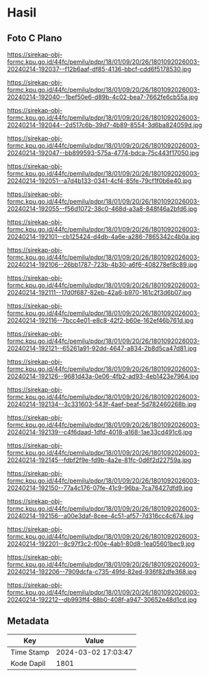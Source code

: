 # Hasil

## Foto C Plano

https://sirekap-obj-formc.kpu.go.id/44fc/pemilu/pdpr/18/01/09/20/26/1801092026003-20240214-192037--f12b6aaf-df85-4136-bbcf-cdd6f5178530.jpg

https://sirekap-obj-formc.kpu.go.id/44fc/pemilu/pdpr/18/01/09/20/26/1801092026003-20240214-192040--1bef50e6-d89b-4c02-bea7-7662fe6cb55a.jpg

https://sirekap-obj-formc.kpu.go.id/44fc/pemilu/pdpr/18/01/09/20/26/1801092026003-20240214-192044--2d517c6b-39d7-4b89-8554-3d6ba824059d.jpg

https://sirekap-obj-formc.kpu.go.id/44fc/pemilu/pdpr/18/01/09/20/26/1801092026003-20240214-192047--bb899593-575a-4774-bdca-75c443f17050.jpg

https://sirekap-obj-formc.kpu.go.id/44fc/pemilu/pdpr/18/01/09/20/26/1801092026003-20240214-192051--a7d4b133-0341-4cf4-85fe-79cf1f0b6e40.jpg

https://sirekap-obj-formc.kpu.go.id/44fc/pemilu/pdpr/18/01/09/20/26/1801092026003-20240214-192055--f56d1072-38c0-468d-a3a8-848f46a2bfd6.jpg

https://sirekap-obj-formc.kpu.go.id/44fc/pemilu/pdpr/18/01/09/20/26/1801092026003-20240214-192101--cb125424-d4db-4a6e-a286-7865342c4b0a.jpg

https://sirekap-obj-formc.kpu.go.id/44fc/pemilu/pdpr/18/01/09/20/26/1801092026003-20240214-192106--26bb1787-723b-4b30-a6f6-408278ef8c89.jpg

https://sirekap-obj-formc.kpu.go.id/44fc/pemilu/pdpr/18/01/09/20/26/1801092026003-20240214-192111--17d0f687-82eb-42a6-b970-161c2f3d6b07.jpg

https://sirekap-obj-formc.kpu.go.id/44fc/pemilu/pdpr/18/01/09/20/26/1801092026003-20240214-192116--7bcc4e01-e8c8-42f2-b60e-162ef46b761d.jpg

https://sirekap-obj-formc.kpu.go.id/44fc/pemilu/pdpr/18/01/09/20/26/1801092026003-20240214-192121--65261a91-92dd-4647-a834-2b8d5ca47d81.jpg

https://sirekap-obj-formc.kpu.go.id/44fc/pemilu/pdpr/18/01/09/20/26/1801092026003-20240214-192126--9681d43a-0e06-4fb2-ad93-4eb1423e7964.jpg

https://sirekap-obj-formc.kpu.go.id/44fc/pemilu/pdpr/18/01/09/20/26/1801092026003-20240214-192134--3c331603-543f-4aef-beaf-5d782460268b.jpg

https://sirekap-obj-formc.kpu.go.id/44fc/pemilu/pdpr/18/01/09/20/26/1801092026003-20240214-192139--c4f6daad-1dfd-4018-a168-1ae33cd491c6.jpg

https://sirekap-obj-formc.kpu.go.id/44fc/pemilu/pdpr/18/01/09/20/26/1801092026003-20240214-192145--fdbf2f9e-fd9b-4a2e-81fc-0d6f2d22759a.jpg

https://sirekap-obj-formc.kpu.go.id/44fc/pemilu/pdpr/18/01/09/20/26/1801092026003-20240214-192150--77a4c176-07fe-41c9-96ba-7ca76427dfd9.jpg

https://sirekap-obj-formc.kpu.go.id/44fc/pemilu/pdpr/18/01/09/20/26/1801092026003-20240214-192156--a00e3daf-8cee-4c51-af57-7d316cc4c674.jpg

https://sirekap-obj-formc.kpu.go.id/44fc/pemilu/pdpr/18/01/09/20/26/1801092026003-20240214-192201--8c97f3c2-f00e-4ab1-80d8-1ea05601bec9.jpg

https://sirekap-obj-formc.kpu.go.id/44fc/pemilu/pdpr/18/01/09/20/26/1801092026003-20240214-192206--7909dcfa-c735-49fd-82ed-936f82dfe368.jpg

https://sirekap-obj-formc.kpu.go.id/44fc/pemilu/pdpr/18/01/09/20/26/1801092026003-20240214-192212--db993ff4-88b0-408f-a947-30652e48d1cd.jpg


## Metadata

| Key        | Value               |
| ---------- | ------------------- |
| Time Stamp | 2024-03-02 17:03:47 |
| Kode Dapil | 1801                |



